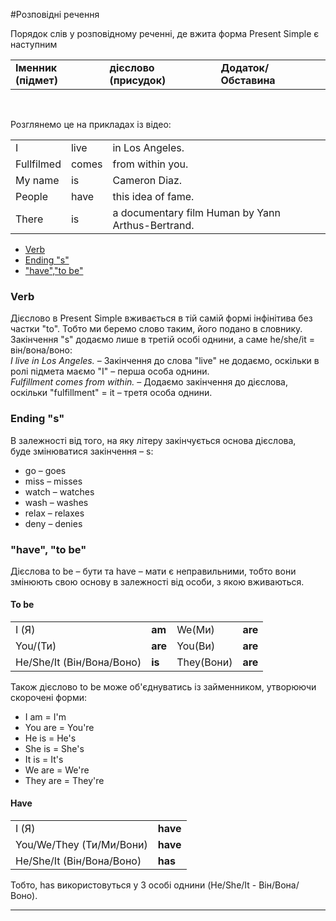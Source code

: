 #Розповідні речення

Порядок слів у розповідному реченні, де вжита форма Present Simple є наступним

  <table>
    <tr>
        <td><b>Іменник (підмет)</b></td>
        <td><b>дієслово (присудок)</b></td>
        <td><b>Додаток/Обставина</b></td>
    <tr>
    </table>
    <br>

Розглянемо це на прикладах із відео:

  <table>
    <tr>
        <td>I</td>
        <td>live</td>
        <td>in Los Angeles.</td>
    <tr>
    <tr>
        <td>Fullfilmed</td>
        <td>comes</td>
        <td>from within you.</td>
    <tr>
     <tr>
        <td>My name</td>
        <td>is</td>
        <td>Cameron Diaz.</td>
    <tr>
      <tr>
        <td>People</td>
        <td>have</td>
        <td>this idea of fame.</td>
    <tr>
     <tr>
        <td>There</td>
        <td>is</td>
        <td>a documentary film Human by Yann Arthus-Bertrand.</td>
    <tr>
    </table>

<!--| | I | live | in Los Angeles. |
| | Fullfilmed | comes | from within you. |
| | My name | is | Cameron Diaz. |
| | People | have | this idea of fame. |
| | There | is | a documentary film Human by Yann Arthus-Bertrand. |
<br>-->

<ul class="nav nav-tabs">
  <li class="active"><a data-toggle="tab" href="#home">Verb</a></li>
  <li><a data-toggle="tab" href="#menu1">Ending "s"</a></li>
  <li><a data-toggle="tab" href="#menu2">"have","to be"</a></li>
</ul>

<div class="tab-content">
  <div id="home" class="tab-pane fade in active">
    <h3>Verb</h3>
    <p>Дієслово в Present Simple вживається в тій самій формі інфінітива без частки <span class="p1">"to"</span>. Тобто ми беремо слово таким, його подано в словнику. Закінчення "s" додаємо лише в третій особі однини, а саме <span class="p1">he/she/it = він/вона/воно:</span><br>
    <i>I live in Los Angeles.</i> – Закінчення до слова <span class="p1">"live"</span> не додаємо, оскільки в ролі підмета маємо <span class="p1">"I"</span> – перша особа однини.<br>
    <i>Fulfillment comes from within.</i> – Додаємо закінчення до дієслова, оскільки <span class="p1">"fulfillment"</span> = it – третя особа однини.</p>
  </div>
  <div id="menu1" class="tab-pane fade">
    <h3>Ending "s"</h3>
    <p>В залежності від того, на яку літеру закінчується основа дієслова,<br> буде змінюватися закінчення – s:</p>
   <ul>
   <li>go – go<span class="p1">es</span></li>
   <li>miss – miss<span class="p1">es</span></li>
   <li>watch – watch<span class="p1">es</span></li>
   <li>wash – wash<span class="p1">es</span></li>
   <li>relax – relax<span class="p1">es</span></li>
   <li>deny – den<span class="p1">ies</span></li>
   </ul>
  </div>
  <div id="menu2" class="tab-pane fade">
    <h3>"have", "to be"</h3>
    <p>Дієслова <span class="p1">to be – бути</span> та <span class="p1">have – мати</span> є неправильними, тобто вони змінюють свою основу в залежності від особи, з якою вживаються.</p>
    <h4>To be</h4>
    <table>
    <tr>
        <td>I (Я)</td>
        <td><b>am</b></td>
        <td>We(Ми)</td>
        <td><b>are</b></td>
    <tr>
     <tr>
        <td>You/(Ти)</td>
        <td><b>are</b></td>
        <td>You(Ви)</td>
        <td><b>are</b></td>
    <tr>
    <tr>
        <td>He/She/It (Він/Вона/Воно)</td>
        <td><b>is</b></td>
        <td>They(Вони)</td>
        <td><b>are</b></td>
    <tr>
    </table>
    Також дієслово to be може об'єднуватись із займенником, утворюючи скорочені форми:

<ul>
<li>I am = I'm</li>
<li>You are = You're</li>
<li>He is = He's</li>
<li>She is = She's</li>
<li>It is = It's</li>
<li>We are = We're</li>
<li>They are = They're</li>
</ul>
  <h4>Have</h4>
    <table>
    <tr>
        <td>I (Я)</td>
        <td><b>have</b></td>
    <tr>
     <tr>
        <td>You/We/They (Ти/Ми/Вони)</td>
        <td><b>have</b></td>
    <tr>
    <tr>
        <td>He/She/It (Він/Вона/Воно)</td>
        <td><b>has</b></td>
    <tr>
    </table>
    Тобто, has використовуться у 3 особі однини (He/She/It - Він/Вона/Воно).
  </div>
</div>

<hr>
<br>


